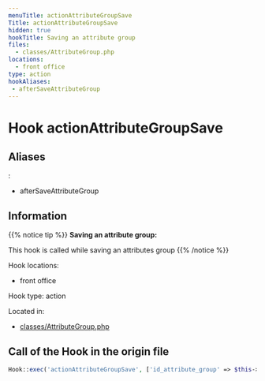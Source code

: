 ```yaml
---
menuTitle: actionAttributeGroupSave
Title: actionAttributeGroupSave
hidden: true
hookTitle: Saving an attribute group
files:
  - classes/AttributeGroup.php
locations:
  - front office
type: action
hookAliases:
 - afterSaveAttributeGroup
---
```


# Hook actionAttributeGroupSave

## Aliases
: 
 - afterSaveAttributeGroup



## Information

{{% notice tip %}}
**Saving an attribute group:** 

This hook is called while saving an attributes group
{{% /notice %}}

Hook locations: 
  - front office

Hook type: action

Located in: 
  - [classes/AttributeGroup.php](https://github.com/PrestaShop/PrestaShop/blob/8.0.x/classes/AttributeGroup.php)

## Call of the Hook in the origin file

```php
Hook::exec('actionAttributeGroupSave', ['id_attribute_group' => $this->id])
```